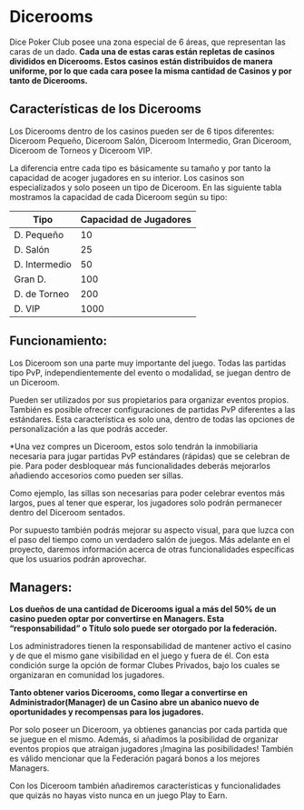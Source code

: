 # Dicerooms

Dice Poker Club posee una zona especial de 6 áreas, que representan las caras de un dado. **Cada una de estas caras están repletas de casinos divididos en Dicerooms. Estos casinos están distribuidos de manera uniforme, por lo que cada cara posee la misma cantidad de Casinos y por tanto de Dicerooms.**

## Características de los Dicerooms

Los Dicerooms dentro de los casinos pueden ser de 6 tipos diferentes: Diceroom Pequeño, Diceroom Salón, Diceroom Intermedio, Gran Diceroom, Diceroom de Torneos y Diceroom VIP.

La diferencia entre cada tipo es básicamente su tamaño y por tanto la capacidad de acoger jugadores en su interior. Los casinos son especializados y solo poseen un tipo de Diceroom. En las siguiente tabla mostramos la capacidad de cada Diceroom según su tipo:

| Tipo          | Capacidad de Jugadores |
| ---           | ---                    |
| D. Pequeño    | 10                     |
| D. Salón      | 25                     |
| D. Intermedio | 50                     |
| Gran D.       | 100                    |
| D. de Torneo  | 200                    |
| D. VIP        | 1000                   |

## Funcionamiento:

Los Diceroom son una parte muy importante del juego. Todas las partidas tipo PvP, independientemente del evento o modalidad, se juegan dentro de un Diceroom.

Pueden ser utilizados por sus propietarios para organizar eventos propios. También es posible ofrecer configuraciones de partidas PvP diferentes a las estándares. Esta característica es solo una, dentro de todas las opciones de personalización a las que podrás acceder.

*Una vez compres un Diceroom, estos solo tendrán la inmobiliaria necesaria para jugar partidas PvP estándares (rápidas) que se celebran de pie. Para poder desbloquear más funcionalidades deberás mejorarlos añadiendo accesorios como pueden ser sillas.

Como ejemplo, las sillas son necesarias para poder celebrar eventos más largos, pues al tener que esperar, los jugadores solo podrán permanecer dentro del Diceroom sentados.

Por supuesto también podrás mejorar su aspecto visual, para que luzca con el paso del tiempo como un verdadero salón de juegos. Más adelante en el proyecto, daremos información acerca de otras funcionalidades específicas que los usuarios podrán aprovechar.

## **Managers:**

**Los dueños de una cantidad de Dicerooms igual a más del 50% de un casino pueden optar por convertirse en Managers. Esta “responsabilidad” o Título solo puede ser otorgado por la federación.**

Los administradores tienen la responsabilidad de mantener activo el casino y de que el mismo gane visibilidad en el juego y fuera de él. Con esta condición surge la opción de formar Clubes Privados, bajo los cuales se organizaran en comunidad los jugadores.

**Tanto obtener varios Dicerooms, como llegar a convertirse en Administrador(Manager) de un Casino abre un abanico nuevo de oportunidades y recompensas para los jugadores.**

Por solo poseer un Diceroom, ya obtienes ganancias por cada partida que se juegue en el mismo. Además, si añadimos la posibilidad de organizar eventos propios que atraigan jugadores ¡Imagina las posibilidades! También es válido mencionar que la Federación pagará bonos a los mejores Managers.

Con los Diceroom también añadiremos características y funcionalidades que quizás no hayas visto nunca en un juego Play to Earn.

